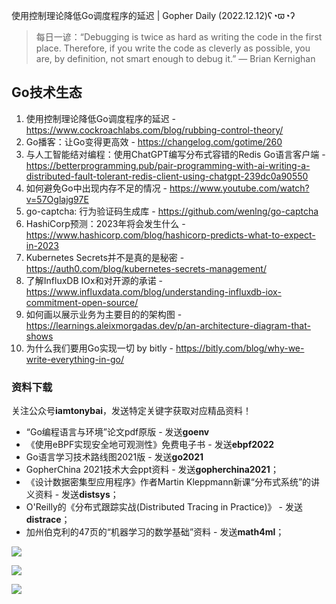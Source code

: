 使用控制理论降低Go调度程序的延迟 | Gopher Daily (2022.12.12)ʕ◔ϖ◔ʔ

>每日一谚：“Debugging is twice as hard as writing the code in the first place. Therefore, if you write the code as cleverly as possible, you are, by definition, not smart enough to debug it.”  — Brian Kernighan

## Go技术生态

1. 使用控制理论降低Go调度程序的延迟 - https://www.cockroachlabs.com/blog/rubbing-control-theory/
2. Go播客：让Go变得更高效 - https://changelog.com/gotime/260
3. 与人工智能结对编程：使用ChatGPT编写分布式容错的Redis Go语言客户端 - https://betterprogramming.pub/pair-programming-with-ai-writing-a-distributed-fault-tolerant-redis-client-using-chatgpt-239dc0a90550
4. 如何避免Go中出现内存不足的情况 - https://www.youtube.com/watch?v=57Oglajg97E
5. go-captcha: 行为验证码生成库 - https://github.com/wenlng/go-captcha
6. HashiCorp预测：2023年将会发生什么 - https://www.hashicorp.com/blog/hashicorp-predicts-what-to-expect-in-2023
7. Kubernetes Secrets并不是真的是秘密 - https://auth0.com/blog/kubernetes-secrets-management/  
8. 了解InfluxDB IOx和对开源的承诺 - https://www.influxdata.com/blog/understanding-influxdb-iox-commitment-open-source/
9. 如何画以展示业务为主要目的的架构图 - https://learnings.aleixmorgadas.dev/p/an-architecture-diagram-that-shows
10. 为什么我们要用Go实现一切 by bitly - https://bitly.com/blog/why-we-write-everything-in-go/

### 资料下载

关注公众号**iamtonybai**，发送特定关键字获取对应精品资料！

* “Go编程语言与环境”论文pdf原版 - 发送**goenv**
* 《使用eBPF实现安全地可观测性》免费电子书 - 发送**ebpf2022**
* Go语言学习技术路线图2021版 - 发送**go2021**
* GopherChina 2021技术大会ppt资料 - 发送**gopherchina2021**；
* 《设计数据密集型应用程序》作者Martin Kleppmann新课“分布式系统”的讲义资料 - 发送**distsys**；
* O'Reilly的《分布式跟踪实战(Distributed Tracing in Practice)》 - 发送**distrace**；
* 加州伯克利的47页的“机器学习的数学基础”资料 - 发送**math4ml**；

![](https://mmbiz.qpic.cn/mmbiz_png/cH6WzfQ94mb54jsFJZ3Knmz8obUsf3PBShthmdSw5E01TcYmUReGkj0BWpxHak1HlnlzHvLmKax53YSGr7aNlA/0?wx_fmt=png)

![](https://mmbiz.qpic.cn/mmbiz_png/cH6WzfQ94mZsOgPXTXZgWiaE03ib9r9WFJXC6xJCA5Y6VSesOZqlGxYfODibvR7UPGxiaM7SZZNQZkRtggPXEfBdwQ/0?wx_fmt=png)

![](https://mmbiz.qpic.cn/mmbiz_png/cH6WzfQ94mb54jsFJZ3Knmz8obUsf3PBrSoqeMvoWCticN2cpU64fJ0FYQdXJhP7ia7WRh8628uOAsQYeE2NibRRw/0?wx_fmt=png)

